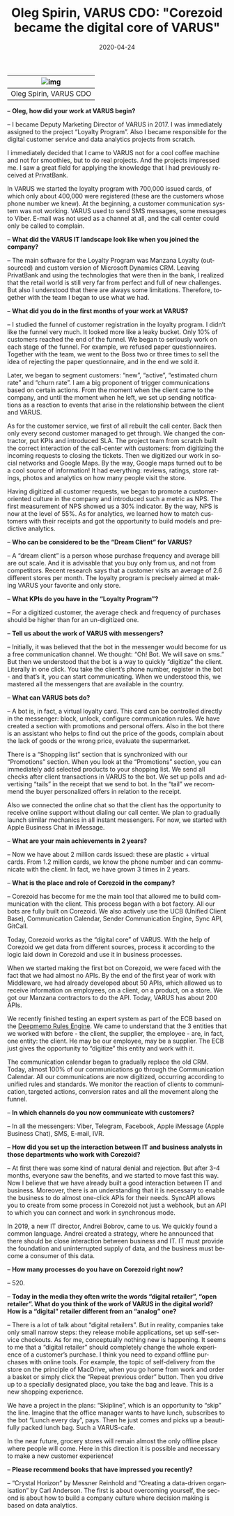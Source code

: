 ﻿---
date: '2020-04-24'
url: 'varus-spirin-corezoid-digital-core'
next: 'pumb-begunov'
title: 'Oleg Spirin, VARUS CDO: "Corezoid became the digital core of VARUS"'
description: '“Today, Corezoid works as the “digital core” of VARUS. With the help of Corezoid we get data from different sources, process it according to the logic laid down in Corezoid and use it in business processes.”'
image: '/images/oleg-spirin.png'
category:
    - 'Use cases'
subcategory:
	- 'Enterprise'
tags:
    - 'retail'
    - 'varus'
    - 'digital'
    - 'core'
    - 'corezoid'
    - 'messenger'
    - 'chat'
    - 'bot'
lang: 'en'
---

| ![img](../images/oleg-spirin.png) |
| :---: |
| Oleg Spirin, VARUS CDO |

– **Oleg, how did your work at VARUS begin?**

– I became Deputy Marketing Director of VARUS in 2017. I was immediately assigned to the project “Loyalty Program”. Also I became responsible for the digital customer service and data analytics projects from scratch.

I immediately decided that I came to VARUS not for a cool coffee machine and not for smoothies, but to do real projects. And the projects impressed me. I saw a great field for applying the knowledge that I had previously received at PrivatBank.

In VARUS we started the loyalty program with 700,000 issued cards, of which only about 400,000 were registered (these are the customers whose phone number we knew). At the beginning, a customer communication system was not working. VARUS used to send SMS messages, some messages to Viber. E-mail was not used as a channel at all, and the call center could only be called to complain.

  

– **What did the VARUS IT landscape look like when you joined the company?**

– The main software for the Loyalty Program was Manzana Loyalty (outsourced) and custom version of Microsoft Dynamics CRM. Leaving PrivatBank and using the technologies that were then in the bank, I realized that the retail world is still very far from perfect and full of new challenges. But also I understood that there are always some limitations. Therefore, together with the team I began to use what we had.

  

– **What did you do in the first months of your work at VARUS?**

– I studied the funnel of customer registration in the loyalty program. I didn’t like the funnel very much. It looked more like a leaky bucket. Only 10% of customers reached the end of the funnel. We began to seriously work on each stage of the funnel. For example, we refused paper questionnaires. Together with the team, we went to the Boss two or three times to sell the idea of ​​rejecting the paper questionnaire, and in the end we sold it.  

Later, we began to segment customers: “new”, “active”, “estimated churn rate” and “churn rate”. I am a big proponent of trigger communications based on certain actions. From the moment when the client came to the company, and until the moment when he left, we set up sending notifications as a reaction to events that arise in the relationship between the client and VARUS.  

As for the customer service, we first of all rebuilt the call center. Back then only every second customer managed to get through. We changed the contractor, put KPIs and introduced SLA. The project team from scratch built the correct interaction of the call-center with customers: from digitizing the incoming requests to closing the tickets. Then we digitized our work in social networks and Google Maps. By the way, Google maps turned out to be a cool source of information! It had everything: reviews, ratings, store ratings, photos and analytics on how many people visit the store.

Having digitized all customer requests, we began to promote a customer-oriented culture in the company and introduced such a metric as NPS. The first measurement of NPS showed us a 30% indicator. By the way, NPS is now at the level of 55%. As for analytics, we learned how to match customers with their receipts and got the opportunity to build models and predictive analytics.

  

– **Who can be considered to be the “Dream Client” for VARUS?**

– A “dream client” is a person whose purchase frequency and average bill are out scale. And it is advisable that you buy only from us, and not from competitors. Recent research says that a customer visits an average of 2.6 different stores per month. The loyalty program is precisely aimed at making VARUS your favorite and only store.

  

– **What KPIs do you have in the “Loyalty Program”?**

– For a digitized customer, the average check and frequency of purchases should be higher than for an un-digitized one.

  

– **Tell us about the work of VARUS with messengers?**

– Initially, it was believed that the bot in the messenger would become for us a free communication channel. We thought: “Oh! Bot. We will save on sms.” But then we understood that the bot is a way to quickly “digitize” the client. Literally in one click. You take the client’s phone number, register in the bot - and that’s it, you can start communicating. When we understood this, we mastered all the messengers that are available in the country.

  

– **What can VARUS bots do?**

– A bot is, in fact, a virtual loyalty card. This card can be controlled directly in the messenger: block, unlock, configure communication rules. We have created a section with promotions and personal offers. Also in the bot there is an assistant who helps to find out the price of the goods, complain about the lack of goods or the wrong price, evaluate the supermarket.

There is a “Shopping list” section that is synchronized with our “Promotions” section. When you look at the “Promotions” section, you can immediately add selected products to your shopping list. We send all checks after client transactions in VARUS to the bot. We set up polls and advertising “tails” in the receipt that we send to bot. In the “tail” we recommend the buyer personalized offers in relation to the receipt.

Also we connected the online chat so that the client has the opportunity to receive online support without dialing our call center. We plan to gradually launch similar mechanics in all instant messengers. For now, we started with Apple Business Chat in iMessage.

  

– **What are your main achievements in 2 years?**

– Now we have about 2 million cards issued: these are plastic + virtual cards. From 1.2 million cards, we know the phone number and can communicate with the client. In fact, we have grown 3 times in 2 years.

  

– **What is the place and role of Corezoid in the company?**

–  Corezoid has become for me the main tool that allowed me to build communication with the client. This process began with a bot factory. All our bots are fully built on Corezoid. We also actively use the UCB (Unified Client Base), Communication Calendar, Sender Communication Engine, Sync API, GitCall.
  
Today, Corezoid works as the “digital core” of VARUS. With the help of Corezoid we get data from different sources, process it according to the logic laid down in Corezoid and use it in business processes.  

When we started making the first bot on Corezoid, we were faced with the fact that we had almost no APIs. By the end of the first year of work with Middleware, we had already developed about 50 APIs, which allowed us to receive information on employees, on a client, on a product, on a store. We got our Manzana contractors to do the API. Today, VARUS has about 200 APIs.  

We recently finished testing an expert system as part of the ECB based on the [Deepmemo Rules Engine](http://deepmemo.ai). We came to understand that the 3 entities that we worked with before - the client, the supplier, the employee - are, in fact, one entity: the client. He may be our employee, may be a supplier. The ECB just gives the opportunity to “digitize” this entity and work with it.  

The communication calendar began to gradually replace the old CRM. Today, almost 100% of our communications go through the Communication Calendar. All our communications are now digitized, occurring according to unified rules and standards. We monitor the reaction of clients to communication, targeted actions, conversion rates and all the movement along the funnel.
  

– **In which channels do you now communicate with customers?**

– In all the messengers: Viber, Telegram, Facebook, Apple iMessage (Apple Business Chat), SMS, E-mail, IVR.

  
–  **How did you set up the interaction between IT and business analysts in those departments who work with Corezoid?**

–  At first there was some kind of natural denial and rejection. But after 3-4 months, everyone saw the benefits, and we started to move fast this way. Now I believe that we have already built a good interaction between IT and business. Moreover, there is an understanding that it is necessary to enable the business to do almost one-click APIs for their needs. SyncAPI allows you to create from some process in Corezoid not just a webhook, but an API to which you can connect and work in synchronous mode.

In 2019, a new IT director, Andrei Bobrov, came to us. We quickly found a common language. Andrei created a strategy, where he announced that there should be close interaction between business and IT. IT must provide the foundation and uninterrupted supply of data, and the business must become a consumer of this data.

  

– **How many processes do you have on Corezoid right now?**

– 520.

 
–  **Today in the media they often write the words “digital retailer”, “open retailer”. What do you think of the work of VARUS in the digital world? How is a “digital” retailer different from an “analog” one?**


–  There is a lot of talk about “digital retailers”. But in reality, companies take only small narrow steps: they release mobile applications, set up self-service checkouts. As for me, conceptually nothing new is happening. It seems to me that a “digital retailer” should completely change the whole experience of a customer’s purchase. I think you need to expand offline purchases with online tools. For example, the topic of self-delivery from the store on the principle of MacDrive, when you go home from work and order a basket or simply click the “Repeat previous order” button. Then you drive up to a specially designated place, you take the bag and leave. This is a new shopping experience.

We have a project in the plans: “Skipline”, which is an opportunity to “skip” the line. Imagine that the office manager wants to have lunch, subscribes to the bot “Lunch every day”, pays. Then he just comes and picks up a beautifully packed lunch bag. Such a VARUS-cafe.

In the near future, grocery stores will remain almost the only offline place where people will come. Here in this direction it is possible and necessary to make a new customer experience!

  
–  **Please recommend books that have impressed you recently?**

– “Crystal Horizon” by Messner Reinhold and “Creating a data-driven organisation” by Carl Anderson. The first is about overcoming yourself, the second is about how to build a company culture where decision making is based on data analytics.

